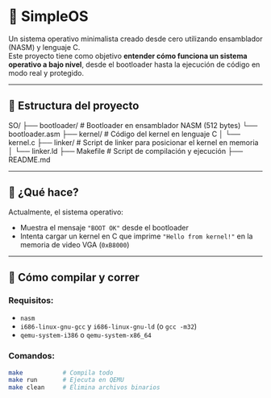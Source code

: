 # 🔧 SimpleOS

Un sistema operativo minimalista creado desde cero utilizando ensamblador (NASM) y lenguaje C.  
Este proyecto tiene como objetivo **entender cómo funciona un sistema operativo a bajo nivel**, desde el bootloader hasta la ejecución de código en modo real y protegido.

---

## 📁 Estructura del proyecto

SO/
  ├── bootloader/ # Bootloader en ensamblador NASM (512 bytes)
    └── bootloader.asm 
  ├── kernel/ # Código del kernel en lenguaje C │ 
    └── kernel.c 
  ├── linker/ # Script de linker para posicionar el kernel en memoria │ 
    └── linker.ld 
  ├── Makefile # Script de compilación y ejecución 
  ├── README.md


---

## 🚀 ¿Qué hace?

Actualmente, el sistema operativo:

- Muestra el mensaje `"BOOT OK"` desde el bootloader
- Intenta cargar un kernel en C que imprime `"Hello from kernel!"` en la memoria de video VGA (`0xB8000`)

---

## 🔧 Cómo compilar y correr

### Requisitos:

- `nasm`
- `i686-linux-gnu-gcc` y `i686-linux-gnu-ld` (o `gcc -m32`)
- `qemu-system-i386` o `qemu-system-x86_64`

### Comandos:

```bash
make           # Compila todo
make run       # Ejecuta en QEMU
make clean     # Elimina archivos binarios
